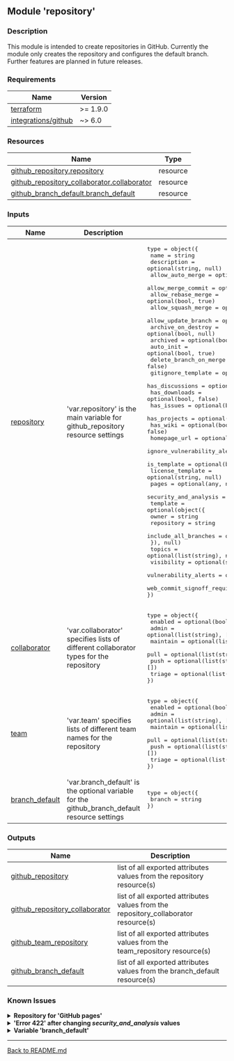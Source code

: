 ## Module 'repository'

### Description

This module is intended to create repositories in GitHub. Currently the module only creates the repository and configures the default branch. Further features are planned in future releases.  

### Requirements

| Name | Version |
|------|---------|
| <a name="requirement_terraform"></a> [terraform](#requirement\_terraform) | >= 1.9.0 |
| <a name="requirement_github"></a> [integrations\/github](#requirement\_github) | ~> 6.0 |

### Resources

| Name | Type |
|------|------|
| [github_repository.repository](https://registry.terraform.io/providers/integrations/github/latest/docs/resources/repository) | resource |
| [github_repository_collaborator.collaborator](https://registry.terraform.io/providers/integrations/github/latest/docs/resources/repository_collaborator) | resource |
| [github_branch_default.branch_default](https://registry.terraform.io/providers/integrations/github/latest/docs/resources/branch_default) | resource |

### Inputs

| Name | Description | Type | Default | Required |
|------|-------------|------|---------|:--------:|
| <a name="input_repository"></a> [repository](#input\_repository) | 'var.repository' is the main variable for github_repository resource settings | <pre>type        = object({<br>  name                                    = string<br>  description                             = optional(string, null)<br>  allow_auto_merge                        = optional(bool, false)<br>  allow_merge_commit                      = optional(bool, true)<br>  allow_rebase_merge                      = optional(bool, true)<br>  allow_squash_merge                      = optional(bool, true)<br>  allow_update_branch                     = optional(bool, false)<br>  archive_on_destroy                      = optional(bool, null)<br>  archived                                = optional(bool, null)<br>  auto_init                               = optional(bool, true)<br>  delete_branch_on_merge                  = optional(bool, false)<br>  gitignore_template                      = optional(string, null)<br>  has_discussions                         = optional(bool, false)<br>  has_downloads                           = optional(bool, false)<br>  has_issues                              = optional(bool, false)<br>  has_projects                            = optional(bool, false)<br>  has_wiki                                = optional(bool, false)<br>  homepage_url                            = optional(string, null)<br>  ignore_vulnerability_alerts_during_read = optional(bool, false)<br>  is_template                             = optional(bool, false)<br>  license_template                        = optional(string, null)<br>  pages                                   = optional(any, null)<br>  security_and_analysis                   = optional(any, null)<br>  template                                = optional(object({<br>    owner                                   = string<br>    repository                              = string<br>    include_all_branches                    = optional(bool, false)<br>  }), null)<br>  topics                                  = optional(list(string), null)<br>  visibility                              = optional(string, null)<br>  vulnerability_alerts                    = optional(bool, null)<br>  web_commit_signoff_required             = optional(bool, false)<br>})<br></pre> | none | yes |
| <a name="input_collaborator"></a> [collaborator](#input\_collaborator) | 'var.collaborator' specifies lists of different collaborator types for the repository | <pre>type        = object({<br>  enabled     = optional(bool, true)<br>  admin       = optional(list(string), [])<br>  maintain    = optional(list(string), [])<br>  pull        = optional(list(string), [])<br>  push        = optional(list(string), [])<br>  triage      = optional(list(string), [])<br>})<br></pre> |<pre>{ enabled = false }</pre> | no |
| <a name="input_team"></a> [team](#input\_team) | 'var.team' specifies lists of different team names for the repository | <pre>type        = object({<br>  enabled     = optional(bool, true)<br>  admin       = optional(list(string), [])<br>  maintain    = optional(list(string), [])<br>  pull        = optional(list(string), [])<br>  push        = optional(list(string), [])<br>  triage      = optional(list(string), [])<br>})<br></pre> | <pre>{ enabled = false }</pre> | no |
| <a name="input_branch_default"></a> [branch\_default](#input\_branch\_default) | 'var.branch_default' is the optional variable for the github_branch_default resource settings | <pre>type        = object({<br>  branch      = string<br>})<br></pre> | none | no |

### Outputs

| Name | Description |
|------|-------------|
| <a name="output_github_repository"></a> [github\_repository](#output\_github\_repository) | list of all exported attributes values from the repository resource(s) |
| <a name="output_github_repository_collaborator"></a> [github\_repository\_collaborator](#output\_github\_repository\_collaborator) | list of all exported attributes values from the repository_collaborator resource(s) |
| <a name="output_github_team_repository"></a> [github\_team\_repository](#output\_github\_team\_repository) | list of all exported attributes values from the team_repository resource(s) |
| <a name="output_github_branch_default"></a> [github\_branch\_default](#output\_github\_branch\_default) | list of all exported attributes values from the branch_default resource(s) |
  
### Known Issues

<details>
<summary><b>Repository for 'GitHub pages'</b></summary>

######
The module currently does not allow to create a repository for GitHub pages. This is on hold as GitHub retired one of the deployment types.
######
</details>

<details>
<summary><b>'Error 422' after changing <i>security_and_analysis</i> values</b></summary>

######
Changing security_and_analysis' state attributes from "enabled" to "disabled" or vice versa can lead to Error 422 during apply, e.g.:  
*Error: PATCH https://api.github.com/repos/{GitHub-Id}/{Repository}: 422 Secret scanning is not available for this repository. []*  
This is a known issue of the GitHub provider (see: https://github.com/integrations/terraform-provider-github/issues/2145) and mostly happens when a security_and_analysis feature shall be applied to a private repository where the features are not available. Advanced Security and its depended features is only available for enterprise accounts on GitHub Enterprise Cloud and GitHub Enterprise Server!  
######
</details>

<details>
<summary><b>Variable 'branch_default'</b></summary>

######
The variable 'branch_default' is unset (null) by default and if no other values are specified. In this case the 'main' branch is configured as default. Setting the variable to another branch can only be done after a repository has already been created, and after a correct reference has been created for the target branch inside the repository. This means a user will have to omit this parameter from the initial repository creation and create the target branch inside of the repository prior to setting this attribute.  
######
</details>
  
---
  
[Back to README.md](../README.md)  
